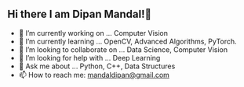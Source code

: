 ## Hi there I am Dipan Mandal!👋

- 🔭 I’m currently working on ... Computer Vision
- 🌱 I’m currently learning ... OpenCV, Advanced Algorithms, PyTorch.
- 👯 I’m looking to collaborate on ... Data Science, Computer Vision
- 🤔 I’m looking for help with ... Deep Learning
- 💬 Ask me about ... Python, C++, Data Structures
- 📫 How to reach me: mandaldipan@gmail.com 
